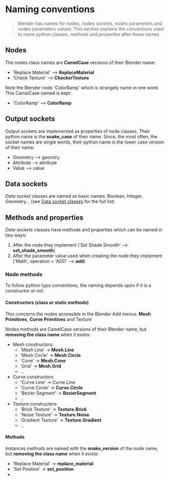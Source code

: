 # Naming conventions

> Blender has names for nodes, nodes sockets, nodes parameters and nodes parameters values.
> This section explains the conventions used to name python classes, methods and properties after these names

## Nodes

The nodes class names are **CamelCase** versions of their Blender name:
- 'Replace Material' --> **ReplaceMaterial**
- 'Check Texture' --> **CheckerTexture**

Note the Blender node 'ColorRamp' which is strangely name in one word. This CamelCase named is kept:
- 'ColorRamp' --> **ColorRamp**

## Output sockets

Output sockets are implemented as properties of node classes.
Their python name is the **snake_case** of their name.
Since, the most often, the socket names are single words, their python name is the lower case version of their name:
- Geometry --> geomtry
- Attribute --> attribute
- Value --> value

## Data sockets

_Data socket_ classes are named as basic names: Boolean, Integer, Geometry... (see [Data socket classes](/README.md#data-socket-classes) for the full list)

## Methods and properties

_Data sockets_ classes have methods and properties which can be named in two ways:
1. After the node they implement ('Set Shade Smooth' --> **set_shade_smooth**)
2. After the parameter value used when creating the node they implement ('Math', operation = 'ADD' --> **add**)

### Node methods

To follow python typo conventions, the naming depends upon if it is a constructor or not.

#### Constructors (class or static methods)

This concerns the nodes accessible in the Blender Add menus: **Mesh Primitives**, **Curve Primitives** and Texture

Nodes methods are CamelCase versions of their Blender name, but **removing the class name** when it exists:

- Mesh constructors:
  - 'Mesh Line' -> **Mesh.Line**
  - 'Mesh Circle' -> **Mesh.Circle**
  - 'Cone' -> **Mesh.Cone**
  - 'Grid' -> **Mesh.Grid**
  - ...
- Curve constructors
  - 'Curve Line' -> Curve.Line
  - 'Curve Circle' -> **Curve.Circle**
  - 'Bezier Segment' -> **BezierSegment**
  - ...
- Texture constructors:
  - 'Brick Texture' -> **Texture.Brick**
  - 'Noise Texture' -> **Texture.Noise**
  - 'Gradient Texture' -> **Texture.Gradient**
  - ...

#### Methods

Instances methods are named with the **snake_version** of the node name, but **removing the class name** when it exists:

- 'Replace Material' -> **replace_material**
- 'Set Position' -> **set_position**
- 





